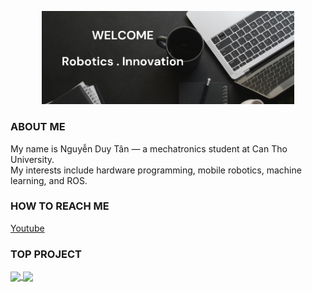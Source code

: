 <p align="center"><a href="https://github.com/new-03"><img width="80%" src="./Image.png" /></a></p>

### ABOUT ME
My name is Nguyễn Duy Tân — a mechatronics student at Can Tho University.<br>
My interests include hardware programming, mobile robotics, machine learning, and ROS.<br>

### HOW TO REACH ME
[Youtube](https://www.youtube.com/@duytan-03)

### TOP PROJECT
<a href="https://github.com/new-03/Arduino-VFD-Modbus-RS485-Control">
  <!-- Change the `github-readme-stats.anuraghazra1.vercel.app` to `github-readme-stats.vercel.app`  -->
  <img align="center" src="https://github-readme-stats.anuraghazra1.vercel.app/api/pin/?username=new-03&repo=Arduino-VFD-Modbus-RS485-Control&theme=radical" />
</a> 
<a href="https://github.com/new-03/STM32-2DOF-SCARA">
  <!-- Change the `github-readme-stats.anuraghazra1.vercel.app` to `github-readme-stats.vercel.app`  -->
  <img align="center" src="https://github-readme-stats.anuraghazra1.vercel.app/api/pin/?username=new-03&repo=STM32-2DOF-SCARA&theme=dark" />
</a> 

